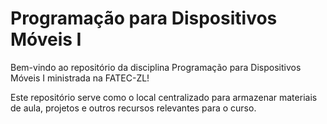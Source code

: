 
# Programação para Dispositivos Móveis I



Bem-vindo ao repositório da disciplina Programação para Dispositivos Móveis I ministrada na FATEC-ZL!

Este repositório serve como o local centralizado para armazenar materiais de aula, projetos e outros recursos relevantes para o curso.
